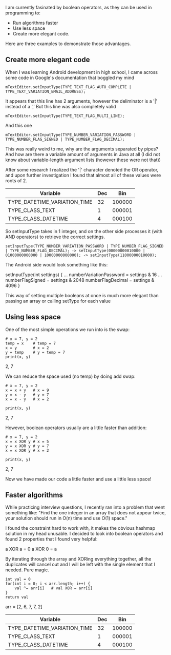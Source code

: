 
I am currently fasinated by boolean operators, as they can be used in programming to:
* Run algorithms faster
* Use less space
* Create more elegant code.

Here are three examples to demonstrate those advantages.

## Create more elegant code 
When I was learning Android development in high school, I came across some code in Google's documentation that boggled my mind

```
mTextEditor.setInputType(TYPE_TEXT_FLAG_AUTO_COMPLETE | TYPE_TEXT_VARIATION_EMAIL_ADDRESS);
```

It appears that this line has 2 arguments, however the deliminator is a '|' instead of a ','
But this line was also completely valid

```
mTextEditor.setInputType(TYPE_TEXT_FLAG_MULTI_LINE);
```

And this one

```
mTextEditor.setInputType(TYPE_NUMBER_VARIATION_PASSWORD | TYPE_NUMBER_FLAG_SIGNED | TYPE_NUMBER_FLAG_DECIMAL);
```

This was really weird to me, why are the arguments separated by pipes? And how are there a variable amount of arguments in Java at all (I did not know about variable-length argument lists (however these were not that))

After some research I realized the '|' character denoted the OR operator, and upon further investigation I found that almost all of these values were roots of 2.

| Variable                     | Dec | Bin    |
|------------------------------|-----|--------|
| TYPE_DATETIME_VARIATION_TIME | 32  | 100000 |
| TYPE_CLASS_TEXT              | 1   | 000001 |
| TYPE_CLASS_DATETIME          | 4   | 000100 |

So setInputType takes in 1 integer, and on the other side processes it (with AND operators) to retrieve the correct settings.

```
setInputType(TYPE_NUMBER_VARIATION_PASSWORD | TYPE_NUMBER_FLAG_SIGNED | TYPE_NUMBER_FLAG_DECIMAL); -> setInputType(00000000010000 | 01000000000000 | 10000000000000); -> setInputType(11000000010000);
```

The Android side would look something like this:

setInputType(int settings) {
	...
	numberVariationPassword = settings & 16
	...
	numberFlagSigned = settings & 2048
	numberFlagDecimal = settings & 4096
}

This way of setting multiple booleans at once is much more elegant than passing an array or calling setType for each value

## Using less space
One of the most simple operations we run into is the swap:

```
# x = 7, y = 2
temp = x 	# temp = 7
x = y 		# x = 2
y = temp 	# y = temp = 7
print(x, y)
```
2, 7

We can reduce the space used (no temp) by doing add swap:

```
# x = 7, y = 2
x = x + y 	# x = 9
y = x - y	# y = 7
x = x - y	# x = 2

print(x, y)
```
2, 7

However, boolean operators usually are a little faster than addition:

```
# x = 7, y = 2
x = x XOR y	# x = 5
y = x XOR y	# y = 7
x = x XOR y	# x = 2

print(x, y)
```
2, 7

Now we have made our code a little faster and use a little less space!

## Faster algorithms
While practicing interview questions, I recently ran into a problem that went something like:
"Find the one integer in an array that does not appear twice, your solution should run in O(n) time and use O(1) space."

I found the constraint hard to work with, it makes the obvious hashmap solution in my head unusable. I decided to look into boolean operators and found 2 properties that I found very helpful:

a XOR a = 0
a XOR 0 = a

By iterating through the array and XORing everything together, all the duplicates will cancel out and I will be left with the single element that I needed. Pure magic.

```
int val = 0
for(int i = 0; i < arr.length; i++) {
	val ^= arr[i]	# val XOR = arr[i]
}
return val
```

arr = [2, 6, 7, 7, 2]

| Variable                     | Dec | Bin    |
|------------------------------|-----|--------|
| TYPE_DATETIME_VARIATION_TIME | 32  | 100000 |
| TYPE_CLASS_TEXT              | 1   | 000001 |
| TYPE_CLASS_DATETIME          | 4   | 000100 |